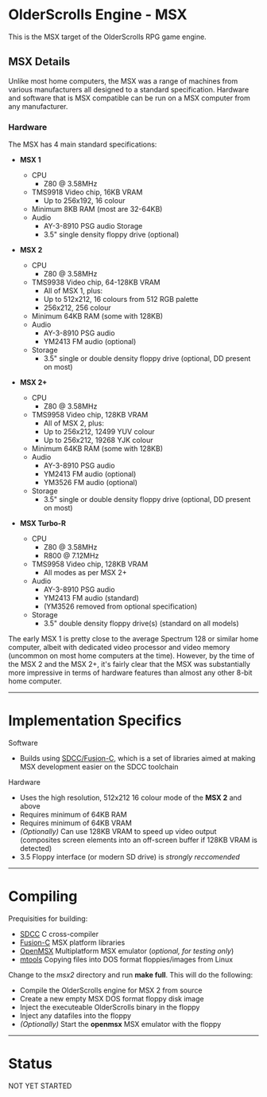 # OlderScrolls Engine - MSX

This is the MSX target of the OlderScrolls RPG game engine.

## MSX Details

Unlike most home computers, the MSX was a range of machines from various manufacturers all designed to a standard specification. Hardware and software that is MSX compatible can be run on a MSX computer from any manufacturer.

### Hardware

The MSX has 4 main standard specifications:

  * **MSX 1**
    * CPU
        * Z80 @ 3.58MHz
    * TMS9918 Video chip, 16KB VRAM
        * Up to 256x192, 16 colour
    * Minimum 8KB RAM (most are 32-64KB)
    * Audio
        * AY-3-8910 PSG audio
    Storage
        * 3.5" single density floppy drive (optional)

  * **MSX 2**
    * CPU
        * Z80 @ 3.58MHz
    * TMS9938 Video chip, 64-128KB VRAM
        * All of MSX 1, plus:
        * Up to 512x212, 16 colours from 512 RGB palette
        * 256x212, 256 colour
    * Minimum 64KB RAM (some with 128KB)
    * Audio
        * AY-3-8910 PSG audio
        * YM2413 FM audio (optional)
    * Storage
        * 3.5" single or double density floppy drive (optional, DD present on most)

  * **MSX 2+**
    * CPU
        * Z80 @ 3.58MHz
    * TMS9958 Video chip, 128KB VRAM
        * All of MSX 2, plus:
        * Up to 256x212, 12499 YUV colour
        * Up to 256x212, 19268 YJK colour
    * Minimum 64KB RAM (some with 128KB)
    * Audio
        * AY-3-8910 PSG audio
        * YM2413 FM audio (optional)
        * YM3526 FM audio (optional)
    * Storage
        * 3.5" single or double density floppy drive (optional, DD present on most)

  * **MSX Turbo-R**
    * CPU
        * Z80 @ 3.58MHz
        * R800 @ 7.12MHz
    * TMS9958 Video chip, 128KB VRAM
        * All modes as per MSX 2+
    * Audio
        * AY-3-8910 PSG audio
        * YM2413 FM audio (standard)
        * (YM3526 removed from optional specification)
    * Storage
        * 3.5" double density floppy drive(s) (standard on all models)

The early MSX 1 is pretty close to the average Spectrum 128 or similar home computer, albeit with dedicated video processor and video memory (uncommon on most home computers at the time). However, by the time of the MSX 2 and the MSX 2+, it's fairly clear that the MSX was substantially more impressive in terms of hardware features than almost any other 8-bit home computer.

---

# Implementation Specifics

Software

  * Builds using [SDCC/Fusion-C](https://github.com/ericb59/Fusion-C-v1.2), which is a set of libraries aimed at making MSX development easier on the SDCC toolchain

Hardware

  * Uses the high resolution, 512x212 16 colour mode of the **MSX 2** and above
  * Requires minimum of 64KB RAM
  * Requires minimum of 64KB VRAM
  * *(Optionally)* Can use 128KB VRAM to speed up video output (composites screen elements into an off-screen buffer if 128KB VRAM is detected)
  * 3.5 Floppy interface (or modern SD drive) is *strongly reccomended*

---

# Compiling

Prequisities for building:

  * [SDCC](http://sdcc.sourceforge.net/) C cross-compiler
  * [Fusion-C](https://github.com/ericb59/Fusion-C-v1.2) MSX platform libraries
  * [OpenMSX](https://openmsx.org/) Multiplatform MSX emulator (*optional, for testing only*)
  * [mtools](https://www.gnu.org/software/mtools/) Copying files into DOS format floppies/images from Linux

Change to the *msx2* directory and run **make full**. This will do the following:

  * Compile the OlderScrolls engine for MSX 2 from source
  * Create a new empty MSX DOS format floppy disk image
  * Inject the executeable OlderScrolls binary in the floppy
  * Inject any datafiles into the floppy
  * *(Optionally)* Start the **openmsx** MSX emulator with the floppy

---

# Status

NOT YET STARTED